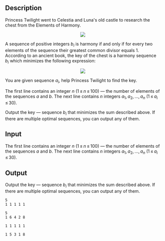 ## Description

<div><p>Princess Twilight went to Celestia and Luna's old castle to research the chest from the Elements of Harmony.</p><center> <img class="tex-graphics" src="file://tjEKCVSc.png" style="max-width: 100.0%;max-height: 100.0%;"> </center><p>A sequence of positive integers <span class="tex-span"><i>b</i><sub class="lower-index"><i>i</i></sub></span> is harmony if and only if for every two elements of the sequence their greatest common divisor equals 1. According to an ancient book, the key of the chest is a harmony sequence <span class="tex-span"><i>b</i><sub class="lower-index"><i>i</i></sub></span> which minimizes the following expression:</p><center class="tex-equation"><img align="middle" class="tex-formula" src="file://oWwCXtos.png" style="max-width: 100.0%;max-height: 100.0%;"></center><p>You are given sequence <span class="tex-span"><i>a</i><sub class="lower-index"><i>i</i></sub></span>, help Princess Twilight to find the key.</p></div><div class="input-specification"><p>The first line contains an integer <span class="tex-span"><i>n</i></span> (<span class="tex-span">1 ≤ <i>n</i> ≤ 100</span>) — the number of elements of the sequences <span class="tex-span"><i>a</i></span> and <span class="tex-span"><i>b</i></span>. The next line contains <span class="tex-span"><i>n</i></span> integers <span class="tex-span"><i>a</i><sub class="lower-index">1</sub>, <i>a</i><sub class="lower-index">2</sub>, ..., <i>a</i><sub class="lower-index"><i>n</i></sub></span> (<span class="tex-span">1 ≤ <i>a</i><sub class="lower-index"><i>i</i></sub> ≤ 30</span>).</p></div><div class="output-specification"><p>Output the key — sequence <span class="tex-span"><i>b</i><sub class="lower-index"><i>i</i></sub></span> that minimizes the sum described above. If there are multiple optimal sequences, you can output any of them.</p></div>

## Input

<p>The first line contains an integer <span class="tex-span"><i>n</i></span> (<span class="tex-span">1 ≤ <i>n</i> ≤ 100</span>) — the number of elements of the sequences <span class="tex-span"><i>a</i></span> and <span class="tex-span"><i>b</i></span>. The next line contains <span class="tex-span"><i>n</i></span> integers <span class="tex-span"><i>a</i><sub class="lower-index">1</sub>, <i>a</i><sub class="lower-index">2</sub>, ..., <i>a</i><sub class="lower-index"><i>n</i></sub></span> (<span class="tex-span">1 ≤ <i>a</i><sub class="lower-index"><i>i</i></sub> ≤ 30</span>).</p>

## Output

<p>Output the key — sequence <span class="tex-span"><i>b</i><sub class="lower-index"><i>i</i></sub></span> that minimizes the sum described above. If there are multiple optimal sequences, you can output any of them.</p>





```input1
5
1 1 1 1 1

```




```input2
5
1 6 4 2 8

```




```output1
1 1 1 1 1
```




```output2
1 5 3 1 8
```


